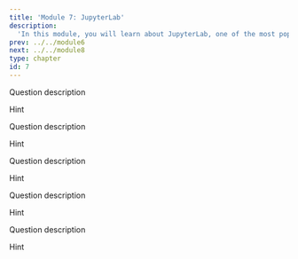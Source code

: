 ```yaml
---
title: 'Module 7: JupyterLab'
description:
  'In this module, you will learn about JupyterLab, one of the most popular development environments for data science projects.' 
prev: ../../module6
next: ../../module8
type: chapter
id: 7
---
```


<exercise id="1" title="Module learning outcomes" type="slides,video">
<slides source="module7/module7_00" shot="1" start="0:003" end="05:31"></slides>
</exercise>
<!-- ------------------------------------ -->
<exercise id="2" title="What is Jupyter?" type="slides,video">
<slides source="module7/module7_01"></slides>
</exercise>
<!-- ------------------------------------ -->
<exercise id='3' title="Test your knowledge">

Question description

<choice id="1">

<opt text="<code>- file: EDA.ipynb</code>">
Hint
</opt>

</choice>

</exercise>
<!-- ------------------------------------ -->
<exercise id="4" title="The JupyterLab interface" type="slides,video">
<slides source="module7/module7_02"></slides>
</exercise>
<!-- ------------------------------------ -->
<exercise id='5' title="Test your knowledge">

Question description

<choice id="1">

<opt text="<code>EDA.ipynb</code>">
Hint
</opt>

</choice>

</exercise>
<!-- ------------------------------------ -->
<exercise id="6" title="Jupyter notebooks" type="slides,video">
<slides source="module7/module7_03"></slides>
</exercise>
<!-- ------------------------------------ -->
<exercise id='7' title="Test your knowledge">

Question description

<choice id="1">

<opt text="<code>EDA.ipynb</code>">
Hint
</opt>

</choice>

</exercise>
<!-- ------------------------------------ -->
<exercise id="8" title="Markdown for text formatting" type="slides,video">
<slides source="module7/module7_04"></slides>
</exercise>
<!-- ------------------------------------ -->
<exercise id='9' title="Test your knowledge">

Question description

<choice id="1">

<opt text="<code>EDA.ipynb</code>">
Hint
</opt>

</choice>

</exercise>
<!-- ------------------------------------ -->
<exercise id="10" title="Do more with JupyterLab" type="slides,video">
<slides source="module7/module7_05"></slides>
</exercise>
<!-- ------------------------------------ -->
<exercise id='9' title="Test your knowledge">

Question description

<choice id="1">

<opt text="<code>EDA.ipynb</code>">
Hint
</opt>

</choice>

</exercise>
<!-- ------------------------------------ -->